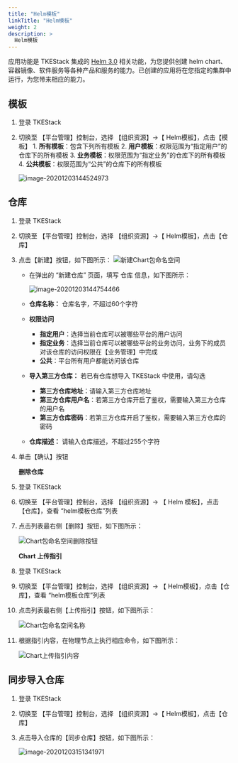 ```yaml
---
title: "Helm模板"
linkTitle: "Helm模板"
weight: 2
description: >
  Helm模板
---
```


应用功能是 TKEStack 集成的 [Helm 3.0](https://helm.sh/) 相关功能，为您提供创建 helm chart、容器镜像、软件服务等各种产品和服务的能力。已创建的应用将在您指定的集群中运行，为您带来相应的能力。

## 模板

1. 登录 TKEStack
2. 切换至 【平台管理】控制台，选择 【组织资源】-&gt;【 Helm模板】，点击【模板】 1. **所有模板**：包含下列所有模板 2. **用户模板**：权限范围为“指定用户”的仓库下的所有模板 3. **业务模板**：权限范围为“指定业务”的仓库下的所有模板 4. **公共模板**：权限范围为“公共”的仓库下的所有模板

   ![image-20201203144524973](../../../../../images/image-20201203144524973.png)

## 仓库

1. 登录 TKEStack
2. 切换至 【平台管理】控制台，选择 【组织资源】-&gt;【 Helm模板】，点击【仓库】
3. 点击【新建】按钮，如下图所示： ![&#x65B0;&#x5EFA;Chart&#x5305;&#x547D;&#x540D;&#x7A7A;&#x95F4;](../../../../../images/Chart包命名空间.png)
   * 在弹出的 “新建仓库” 页面，填写 仓库 信息，如下图所示：

     ![image-20201203144754466](../../../../../images/image-20201203144754466.png)

   * **仓库名称：** 仓库名字，不超过60个字符
   * **权限访问**
     * **指定用户**：选择当前仓库可以被哪些平台的用户访问
     * **指定业务**：选择当前仓库可以被哪些平台的业务访问，业务下的成员对该仓库的访问权限在【业务管理】中完成
     * **公共**：平台所有用户都能访问该仓库
   * **导入第三方仓库：** 若已有仓库想导入 TKEStack 中使用，请勾选
     * **第三方仓库地址**：请输入第三方仓库地址
     * **第三方仓库用户名**：若第三方仓库开启了鉴权，需要输入第三方仓库的用户名
     * **第三方仓库密码**：若第三方仓库开启了鉴权，需要输入第三方仓库的密码
   * **仓库描述：** 请输入仓库描述，不超过255个字符
4. 单击【确认】按钮

   **删除仓库**

5. 登录 TKEStack
6. 切换至 【平台管理】控制台，选择 【组织资源】-&gt; 【 Helm 模板】，点击【仓库】，查看 “helm模板仓库”列表
7. 点击列表最右侧【删除】按钮，如下图所示：

   ![Chart&#x5305;&#x547D;&#x540D;&#x7A7A;&#x95F4;&#x5220;&#x9664;&#x6309;&#x94AE;](../../../../../images/Chart包命名空间删除按钮%20%281%29.png)

   **Chart 上传指引**

8. 登录 TKEStack
9. 切换至 【平台管理】控制台，选择 【组织资源】-&gt; 【 Helm模板】，点击【仓库】，查看 “helm模板仓库”列表
10. 点击列表最右侧【上传指引】按钮，如下图所示：

    ![Chart&#x5305;&#x547D;&#x540D;&#x7A7A;&#x95F4;&#x540D;&#x79F0;](../../../../../images/Chart包命名空间名称%20%281%29.png)

11. 根据指引内容，在物理节点上执行相应命令，如下图所示：

    ![Chart&#x4E0A;&#x4F20;&#x6307;&#x5F15;&#x5185;&#x5BB9;](../../../../../images/Chart上传指引内容.png)

## 同步导入仓库

1. 登录 TKEStack
2. 切换至 【平台管理】控制台，选择 【组织资源】-&gt;【 Helm模板】，点击【仓库】
3. 点击导入仓库的【同步仓库】按钮，如下图所示：

   ![image-20201203151341971](../../../../../images/image-20201203151341971.png)

